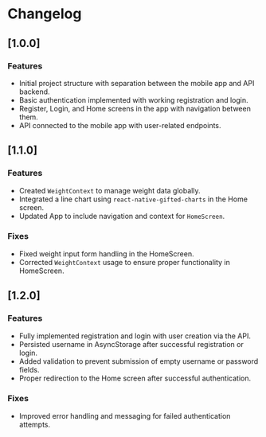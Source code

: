 # Changelog

## [1.0.0]
### Features
- Initial project structure with separation between the mobile app and API backend.
- Basic authentication implemented with working registration and login.
- Register, Login, and Home screens in the app with navigation between them.
- API connected to the mobile app with user-related endpoints.

## [1.1.0]
### Features
- Created `WeightContext` to manage weight data globally.
- Integrated a line chart using `react-native-gifted-charts` in the Home screen.
- Updated App to include navigation and context for `HomeScreen`.

### Fixes
- Fixed weight input form handling in the HomeScreen.
- Corrected `WeightContext` usage to ensure proper functionality in HomeScreen.

## [1.2.0]
### Features
- Fully implemented registration and login with user creation via the API.
- Persisted username in AsyncStorage after successful registration or login.
- Added validation to prevent submission of empty username or password fields.
- Proper redirection to the Home screen after successful authentication.

### Fixes
- Improved error handling and messaging for failed authentication attempts.

